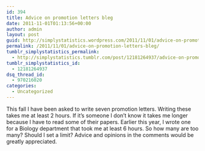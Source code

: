 ```yaml
---
id: 394
title: Advice on promotion letters bleg
date: 2011-11-01T01:13:56+00:00
author: admin
layout: post
guid: http://simplystatistics.wordpress.com/2011/11/01/advice-on-promotion-letters-bleg
permalink: /2011/11/01/advice-on-promotion-letters-bleg/
tumblr_simplystatistics_permalink:
  - http://simplystatistics.tumblr.com/post/12181264937/advice-on-promotion-letters-bleg
tumblr_simplystatistics_id:
  - 12181264937
dsq_thread_id:
  - 970216020
categories:
  - Uncategorized
---
```

This fall I have been asked to write seven promotion letters. Writing these takes me at least 2 hours. If it&#8217;s someone I don&#8217;t know it takes me longer because I have to read some of their papers. Earlier this year, I wrote one for a Biology department that took me at least 6 hours. So how many are too many? Should I set a limit? Advice and opinions in the comments would be greatly appreciated.